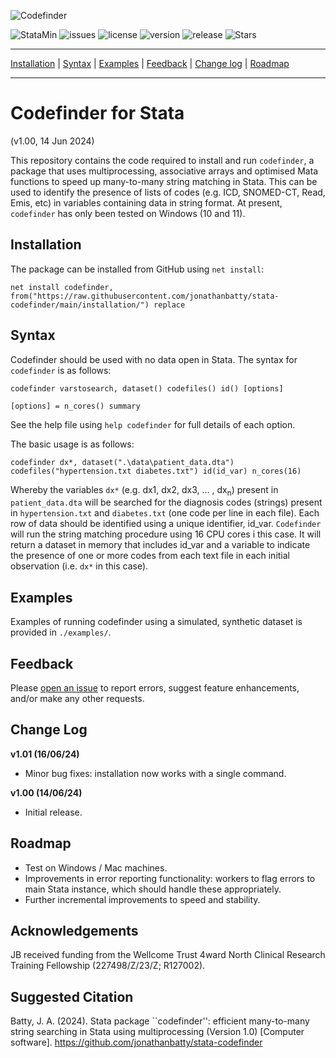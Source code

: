 ![Codefinder](assets/package.png?raw=true "Codefinder")

![StataMin](https://img.shields.io/badge/stata-18-blue) ![issues](https://img.shields.io/github/issues/jonathanbatty/stata-codefinder) ![license](https://img.shields.io/badge/license-MIT-green) ![version](https://img.shields.io/github/v/release/jonathanbatty/stata-codefinder) ![release](https://img.shields.io/github/release-date/jonathanbatty/stata-codefinder) ![Stars](https://img.shields.io/github/stars/jonathanbatty/stata-codefinder) 

---

[Installation](#Installation) | [Syntax](#Syntax) | [Examples](#Examples) | [Feedback](#Feedback) | [Change log](#Change-log) | [Roadmap](#Roadmap)

---

# Codefinder for Stata
(v1.00, 14 Jun 2024)

This repository contains the code required to install and run `codefinder`, a package that uses multiprocessing, associative arrays and optimised Mata functions to speed up many-to-many string matching in Stata. This can be used to identify the presence of lists of codes (e.g. ICD, SNOMED-CT, Read, Emis, etc) in variables containing data in string format. At present, `codefinder` has only been tested on Windows (10 and 11).

## Installation
The package can be installed from GitHub using `net install`:

```
net install codefinder, from("https://raw.githubusercontent.com/jonathanbatty/stata-codefinder/main/installation/") replace

```

## Syntax
Codefinder should be used with no data open in Stata. The syntax for `codefinder` is as follows:

```
codefinder varstosearch, dataset() codefiles() id() [options]

[options] = n_cores() summary
```

See the help file using `help codefinder` for full details of each option.

The basic usage is as follows:

```
codefinder dx*, dataset(".\data\patient_data.dta") codefiles("hypertension.txt diabetes.txt") id(id_var) n_cores(16)
```

Whereby the variables `dx*` (e.g. dx1, dx2, dx3, ... , dx<sub>n</sub>) present in `patient_data.dta` will be searched for the diagnosis codes (strings) present in `hypertension.txt` and `diabetes.txt` (one code per line in each file). Each row of data should be identified using a unique identifier, id_var. `Codefinder` will run the string matching procedure using 16 CPU cores i this case. It will return a dataset in memory that includes id_var and a variable to indicate the presence of one or more codes from each text file in each initial observation (i.e. `dx*` in this case).


## Examples
Examples of running codefinder using a simulated, synthetic dataset is provided in `./examples/`.

## Feedback
Please [open an issue](https://github.com/jonathanbatty/stata-codefinder/issues) to report errors, suggest feature enhancements, and/or make any other requests. 

## Change Log
**v1.01 (16/06/24)**
 - Minor bug fixes: installation now works with a single command.

**v1.00 (14/06/24)**
 - Initial release.
   


## Roadmap
- Test on Windows / Mac machines.
- Improvements in error reporting functionality: workers to flag errors to main Stata instance, which should handle these appropriately.
- Further incremental improvements to speed and stability.

## Acknowledgements
JB received funding from the Wellcome Trust 4ward North Clinical Research Training Fellowship (227498/Z/23/Z; R127002). 

## Suggested Citation
Batty, J. A. (2024). Stata package ``codefinder'': efficient many-to-many string searching in Stata using multiprocessing (Version 1.0) [Computer software]. https://github.com/jonathanbatty/stata-codefinder
